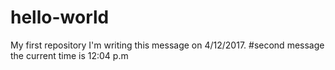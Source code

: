 # hello-world
My first repository
I'm writing this message on 4/12/2017.
#second message
the current time is 12:04 p.m

